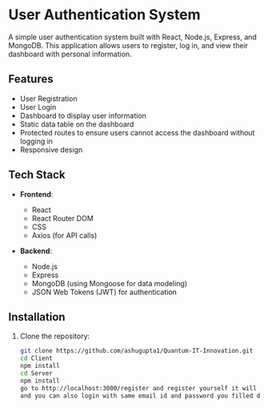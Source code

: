 # User Authentication System

A simple user authentication system built with React, Node.js, Express, and MongoDB. This application allows users to register, log in, and view their dashboard with personal information.

## Features

- User Registration
- User Login
- Dashboard to display user information
- Static data table on the dashboard
- Protected routes to ensure users cannot access the dashboard without logging in
- Responsive design

## Tech Stack

- **Frontend**: 
  - React
  - React Router DOM
  - CSS
  - Axios (for API calls)

- **Backend**:
  - Node.js
  - Express
  - MongoDB (using Mongoose for data modeling)
  - JSON Web Tokens (JWT) for authentication

## Installation

1. Clone the repository:
   ```bash
   git clone https://github.com/ashugupta1/Quantum-IT-Innovation.git
   cd Client
   npm install
   cd Server
   npm install
   go to http://localhost:3000/register and register yourself it will redirected to protected route and has static table
   and you can also login with same email id and password you filled during the registration 
   
